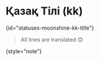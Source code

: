 # Қазақ Тілі (kk)
{id="statuses-moonshine-kk-title"}



> All lines are translated 😊
>
{style="note"}
